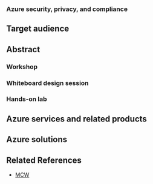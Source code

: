 ### Azure security, privacy, and compliance

## Target audience

## Abstract

### Workshop

### Whiteboard design session

### Hands-on lab

## Azure services and related products

## Azure solutions

## Related References 
- [MCW](https://github.com/Microsoft/MCW)
